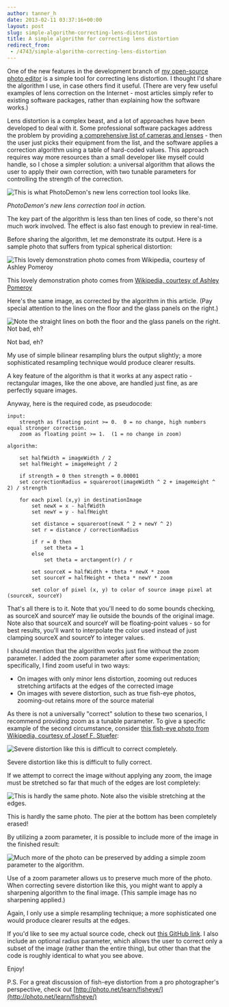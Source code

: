 ```yaml
---
author: tanner_h
date: 2013-02-11 03:37:16+00:00
layout: post
slug: simple-algorithm-correcting-lens-distortion
title: A simple algorithm for correcting lens distortion
redirect_from:
 - /4743/simple-algorithm-correcting-lens-distortion
---
```


One of the new features in the development branch of [my open-source photo editor](https://photodemon.org) is a simple tool for correcting lens distortion.  I thought I'd share the algorithm I use, in case others find it useful.  (There are very few useful examples of lens correction on the Internet - most articles simply refer to existing software packages, rather than explaining how the software works.)

Lens distortion is a complex beast, and a lot of approaches have been developed to deal with it.  Some professional software packages address the problem by providing [a comprehensive list of cameras and lenses](http://www.dxo.com/intl/photo/news/DxO-Optics-Pro-new-lens-camera-combinations55) - then the user just picks their equipment from the list, and the software applies a correction algorithm using a table of hard-coded values.  This approach requires way more resources than a small developer like myself could handle, so I chose a simpler solution: a universal algorithm that allows the user to apply their own correction, with two tunable parameters for controlling the strength of the correction.

![This is what PhotoDemon's new lens correction tool looks like.](images/PhotoDemon_Lens_Correction_Tool-600x343.png)

*PhotoDemon's new lens correction tool in action.*

The key part of the algorithm is less than ten lines of code, so there's not much work involved.  The effect is also fast enough to preview in real-time.

Before sharing the algorithm, let me demonstrate its output.  Here is a sample photo that suffers from typical spherical distortion:

![This lovely demonstration photo comes from Wikipedia, courtesy of Ashley Pomeroy](images/Panotools5618-600x400.jpg)

This lovely demonstration photo comes from [Wikipedia, courtesy of Ashley Pomeroy](http://en.wikipedia.org/wiki/File:Panotools5618.jpg)

Here's the same image, as corrected by the algorithm in this article.  (Pay special attention to the lines on the floor and the glass panels on the right.)

![Note the straight lines on both the floor and the glass panels on the right.  Not bad, eh?](images/Fixed_by_PhotoDemon_Panotools5618-600x400.jpg)

Not bad, eh?

My use of simple bilinear resampling blurs the output slightly; a more sophisticated resampling technique would produce clearer results.

A key feature of the algorithm is that it works at any aspect ratio - rectangular images, like the one above, are handled just fine, as are perfectly square images.

Anyway, here is the required code, as pseudocode:
   
    input:
        strength as floating point >= 0.  0 = no change, high numbers equal stronger correction.
        zoom as floating point >= 1.  (1 = no change in zoom)
    
    algorithm:
    
        set halfWidth = imageWidth / 2
        set halfHeight = imageHeight / 2
        
        if strength = 0 then strength = 0.00001
        set correctionRadius = squareroot(imageWidth ^ 2 + imageHeight ^ 2) / strength
    
        for each pixel (x,y) in destinationImage
            set newX = x - halfWidth
            set newY = y - halfHeight
    
            set distance = squareroot(newX ^ 2 + newY ^ 2)
            set r = distance / correctionRadius
            
            if r = 0 then
                set theta = 1
            else
                set theta = arctangent(r) / r
    
            set sourceX = halfWidth + theta * newX * zoom
            set sourceY = halfHeight + theta * newY * zoom
    
            set color of pixel (x, y) to color of source image pixel at (sourceX, sourceY)
    

That's all there is to it.  Note that you'll need to do some bounds checking, as sourceX and sourceY may lie outside the bounds of the original image.  Note also that sourceX and sourceY will be floating-point values - so for best results, you'll want to interpolate the color used instead of just clamping sourceX and sourceY to integer values.

I should mention that the algorithm works just fine without the zoom parameter.  I added the zoom parameter after some experimentation; specifically, I find zoom useful in two ways:

  * On images with only minor lens distortion, zooming out reduces stretching artifacts at the edges of the corrected image
  * On images with severe distortion, such as true fish-eye photos, zooming-out retains more of the source material

As there is not a universally "correct" solution to these two scenarios, I recommend providing zoom as a tunable parameter.  To give a specific example of the second circumstance, consider [this fish-eye photo from Wikipedia, courtesy of Josef F. Stuefer](http://nrm.wikipedia.org/wiki/File:Fisheye_photo.jpg):

![Severe distortion like this is difficult to correct completely.](images/Fisheye_photo-600x600.jpg)

Severe distortion like this is difficult to fully correct.

If we attempt to correct the image without applying any zoom, the image must be stretched so far that much of the edges are lost completely:

![This is hardly the same photo.  Note also the visible stretching at the edges.](images/Fisheye_photo_corrected_no_zoom-600x600.jpg)

This is hardly the same photo.  The pier at the bottom has been completely erased!

By utilizing a zoom parameter, it is possible to include more of the image in the finished result:

![Much more of the photo can be preserved by adding a simple zoom parameter to the algorithm.](images/Fisheye_photo_corrected_with_zoom-600x600.jpg)

Use of a zoom parameter allows us to preserve much more of the photo.  When correcting severe distortion like this, you might want to apply a sharpening algorithm to the final image.  (This sample image has no sharpening applied.)

Again, I only use a simple resampling technique; a more sophisticated one would produce clearer results at the edges.

If you'd like to see my actual source code, check out [this GitHub link](https://github.com/tannerhelland/PhotoDemon/blob/master/Forms/Effects_Distort_CorrectLens.frm).  I also include an optional radius parameter, which allows the user to correct only a subset of the image (rather than the entire thing), but other than that the code is roughly identical to what you see above.

Enjoy!

P.S. For a great discussion of fish-eye distortion from a pro photographer's perspective, check out [http://photo.net/learn/fisheye/](http://photo.net/learn/fisheye/)
